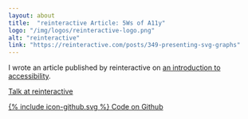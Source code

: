 ```yaml
---
layout: about
title:  "reinteractive Article: 5Ws of A11y"
logo: "/img/logos/reinteractive-logo.png"
alt: "reinteractive"
link: "https://reinteractive.com/posts/349-presenting-svg-graphs"
---
```


I wrote an article published by reinteractive on [an introduction to accessibility](/publications/#reinteractive-5-ws-a11y-2017).

[Talk at reinteractive](/presentations/#five-ws-a11y)

[<span class="icon icon--github">{% include icon-github.svg %}</span> Code on Github](https://github.com/Rhiana/a11y_demo)
